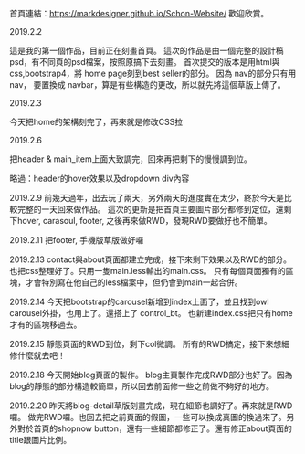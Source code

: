 首頁連結：https://markdesigner.github.io/Schon-Website/
歡迎欣賞。

2019.2.2

這是我的第一個作品，目前正在刻畫首頁。
這次的作品是由一個完整的設計稿psd，有不同頁的psd檔案，按照原搞下去刻畫。
首次提交的版本是用html與css,bootstrap4，將
home page刻到best seller的部分。
因為
nav的部分只有用
nav，
要置換成
navbar，算是有些構造的更改，所以就先將這個草版上傳了。

2019.2.3

今天把home的架構刻完了，再來就是修改CSS拉

2019.2.6

把header & main_item上面大致調完，回來再把剩下的慢慢調到位。

略過：header的hover效果以及dropdown div內容

2019.2.9
前幾天過年，出去玩了兩天，另外兩天的進度實在太少，終於今天是比較完整的一天回來做作品。
這次的更新是把首頁主要圖片部分都修到定位，還剩下hover, carasoul, footer, 
之後再來做RWD，發現RWD要做好也不簡單。


2019.2.11
把footer, 手機版草版做好囉

2019.2.13
contact與about頁面都建立完成，接下來剩下效果以及RWD的部分。
也把css整理好了。只用一隻main.less輸出的main.css。
只有每個頁面獨有的區塊，才會特別寫在他自己的less檔案中，但仍會到main一起合併。

2019.2.14
今天把bootstrap的carousel新增到index上面了，並且找到owl carousel外掛，也用上了。還搭上了 control_bt。
也新建index.css把只有home才有的區塊移過去。


2019.2.15
靜態頁面的RWD到位，剩下col微調。
所有的RWD搞定，接下來想細修什麼就去吧！

2019.2.18
今天開始blog頁面的製作。
blog主頁製作完成RWD部分也好了。因為blog的靜態的部分構造較簡單，所以回去前面修一些之前做不夠好的地方。

2019.2.20
昨天將blog-detail草版刻畫完成，現在細節也調好了。再來就是RWD囉。
做完RWD囉。也回去把之前頁面的假圖，一些可以換成真圖的換過來了。另外對於首頁的shopnow button，還有一些細節都修正了。還有修正about頁面的title跟圖片比例。
